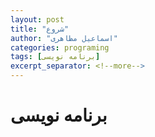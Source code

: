 ```yaml
---
layout: post
title: "شروع"
author: "اسماعیل مظاهری"
categories: programing
tags: [برنامه نویسی]
excerpt_separator: <!--more-->
---
```


# برنامه نویسی

<!--more-->

